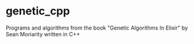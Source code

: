 # genetic_cpp
Programs and algorithms from the book "Genetic Algorithms In Elixir" by Sean Moriarity written in C++
